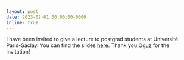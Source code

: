 ```yaml
---
layout: post
date: 2023-02-01 00:00:00-0000
inline: true
---
```

I have been invited to give a lecture to postgrad students at Université 
Paris-Saclay. You can find the slides 
[here](/assets/pdf/l_saclay_master_hpc_v2023.pdf). Thank you [Oguz](https://kayaogz.github.io/) for the invitation!
